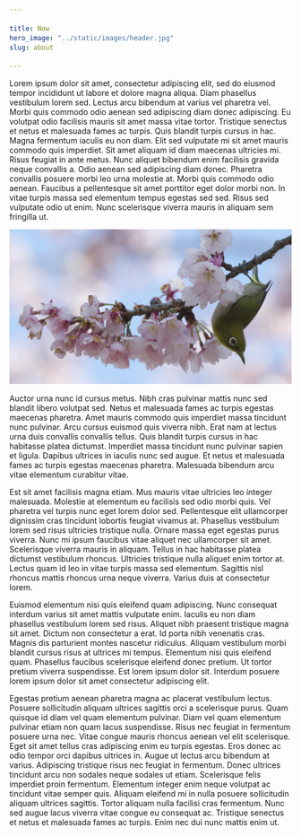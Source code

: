 ```yaml
---

title: Now
hero_image: "../static/images/header.jpg"
slug: about

---
```


Lorem ipsum dolor sit amet, consectetur adipiscing elit, sed do eiusmod tempor incididunt ut labore et dolore magna aliqua. Diam phasellus vestibulum lorem sed. Lectus arcu bibendum at varius vel pharetra vel. Morbi quis commodo odio aenean sed adipiscing diam donec adipiscing. Eu volutpat odio facilisis mauris sit amet massa vitae tortor. Tristique senectus et netus et malesuada fames ac turpis. Quis blandit turpis cursus in hac. Magna fermentum iaculis eu non diam. Elit sed vulputate mi sit amet mauris commodo quis imperdiet. Sit amet aliquam id diam maecenas ultricies mi. Risus feugiat in ante metus. Nunc aliquet bibendum enim facilisis gravida neque convallis a. Odio aenean sed adipiscing diam donec. Pharetra convallis posuere morbi leo urna molestie at. Morbi quis commodo odio aenean. Faucibus a pellentesque sit amet porttitor eget dolor morbi non. In vitae turpis massa sed elementum tempus egestas sed sed. Risus sed vulputate odio ut enim. Nunc scelerisque viverra mauris in aliquam sem fringilla ut.

![mejiro](../static/images/mejiro-wide.jpg)


Auctor urna nunc id cursus metus. Nibh cras pulvinar mattis nunc sed blandit libero volutpat sed. Netus et malesuada fames ac turpis egestas maecenas pharetra. Amet mauris commodo quis imperdiet massa tincidunt nunc pulvinar. Arcu cursus euismod quis viverra nibh. Erat nam at lectus urna duis convallis convallis tellus. Quis blandit turpis cursus in hac habitasse platea dictumst. Imperdiet massa tincidunt nunc pulvinar sapien et ligula. Dapibus ultrices in iaculis nunc sed augue. Et netus et malesuada fames ac turpis egestas maecenas pharetra. Malesuada bibendum arcu vitae elementum curabitur vitae.

Est sit amet facilisis magna etiam. Mus mauris vitae ultricies leo integer malesuada. Molestie at elementum eu facilisis sed odio morbi quis. Vel pharetra vel turpis nunc eget lorem dolor sed. Pellentesque elit ullamcorper dignissim cras tincidunt lobortis feugiat vivamus at. Phasellus vestibulum lorem sed risus ultricies tristique nulla. Ornare massa eget egestas purus viverra. Nunc mi ipsum faucibus vitae aliquet nec ullamcorper sit amet. Scelerisque viverra mauris in aliquam. Tellus in hac habitasse platea dictumst vestibulum rhoncus. Ultricies tristique nulla aliquet enim tortor at. Lectus quam id leo in vitae turpis massa sed elementum. Sagittis nisl rhoncus mattis rhoncus urna neque viverra. Varius duis at consectetur lorem.

Euismod elementum nisi quis eleifend quam adipiscing. Nunc consequat interdum varius sit amet mattis vulputate enim. Iaculis eu non diam phasellus vestibulum lorem sed risus. Aliquet nibh praesent tristique magna sit amet. Dictum non consectetur a erat. Id porta nibh venenatis cras. Magnis dis parturient montes nascetur ridiculus. Aliquam vestibulum morbi blandit cursus risus at ultrices mi tempus. Elementum nisi quis eleifend quam. Phasellus faucibus scelerisque eleifend donec pretium. Ut tortor pretium viverra suspendisse. Est lorem ipsum dolor sit. Interdum posuere lorem ipsum dolor sit amet consectetur adipiscing elit.

Egestas pretium aenean pharetra magna ac placerat vestibulum lectus. Posuere sollicitudin aliquam ultrices sagittis orci a scelerisque purus. Quam quisque id diam vel quam elementum pulvinar. Diam vel quam elementum pulvinar etiam non quam lacus suspendisse. Risus nec feugiat in fermentum posuere urna nec. Vitae congue mauris rhoncus aenean vel elit scelerisque. Eget sit amet tellus cras adipiscing enim eu turpis egestas. Eros donec ac odio tempor orci dapibus ultrices in. Augue ut lectus arcu bibendum at varius. Adipiscing tristique risus nec feugiat in fermentum. Donec ultrices tincidunt arcu non sodales neque sodales ut etiam. Scelerisque felis imperdiet proin fermentum. Elementum integer enim neque volutpat ac tincidunt vitae semper quis. Aliquam eleifend mi in nulla posuere sollicitudin aliquam ultrices sagittis. Tortor aliquam nulla facilisi cras fermentum. Nunc sed augue lacus viverra vitae congue eu consequat ac. Tristique senectus et netus et malesuada fames ac turpis. Enim nec dui nunc mattis enim ut.